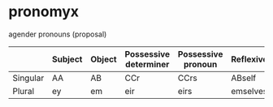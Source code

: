 # pronomyx

agender pronouns (proposal)

|          | Subject | Object | Possessive determiner | Possessive pronoun | Reflexive |
|----------|---------|--------|-----------------------|--------------------|-----------|
| Singular |    AA   |   AB   |          CCr          |        CCrs        |  ABself   |
| Plural   |    ey   |   em   |          eir          |        eirs        |  emselves |
